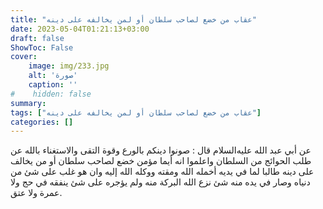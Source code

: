```yaml
---
title: "عقاب من خضع لصاحب سلطان أو لمن يخالفه على دينه"
date: 2023-05-04T01:21:13+03:00
draft: false
ShowToc: False
cover:
    image: img/233.jpg
    alt: 'صورة'
    caption: ''
#    hidden: false
summary: 
tags: ["عقاب من خضع لصاحب سلطان أو لمن يخالفه على دينه"]
categories: []
---
```

عن
أبي عبد الله عليه‌السلام قال : صونوا دينكم بالورع وقوة التقى والاستغناء بالله
عن طلب الحوائج من السلطان واعلموا انه أيما مؤمن خضع لصاحب
سلطان أو من يخالف على دينه طالبا لما في يديه أخمله الله ومقته ووكله
الله إليه وان هو غلب على شئ من دنياه وصار في يده منه شئ نزع الله
البركة منه ولم يؤجره على شئ ينفقه في حج ولا عمرة ولا عتق.

